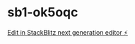 # sb1-ok5oqc

[Edit in StackBlitz next generation editor ⚡️](https://stackblitz.com/~/github.com/jerin370/sb1-ok5oqc)